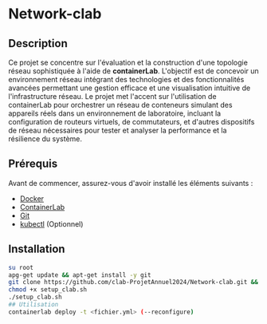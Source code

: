# Network-clab

## Description
Ce projet se concentre sur l'évaluation et la construction d'une topologie réseau sophistiquée à l'aide de **containerLab**. L'objectif est de concevoir un environnement réseau intégrant des technologies et des fonctionnalités avancées permettant une gestion efficace et une visualisation intuitive de l'infrastructure réseau. Le projet met l'accent sur l'utilisation de containerLab pour orchestrer un réseau de conteneurs simulant des appareils réels dans un environnement de laboratoire, incluant la configuration de routeurs virtuels, de commutateurs, et d'autres dispositifs de réseau nécessaires pour tester et analyser la performance et la résilience du système.

## Prérequis

Avant de commencer, assurez-vous d'avoir installé les éléments suivants :

- [Docker](https://www.docker.com/get-started)
- [ContainerLab](https://containerlab.dev/)
- [Git](https://git-scm.com/book/en/v2/Getting-Started-Installing-Git)
- [kubectl](https://kubernetes.io/docs/tasks/tools/install-kubectl/) (Optionnel) 

## Installation

   ```bash
   su root
   apg-get update && apt-get install -y git
   git clone https://github.com/clab-ProjetAnnuel2024/Network-clab.git && cd Network-clab
   chmod +x setup_clab.sh
   ./setup_clab.sh
## Utilisation
   containerlab deploy -t <fichier.yml> (--reconfigure)
